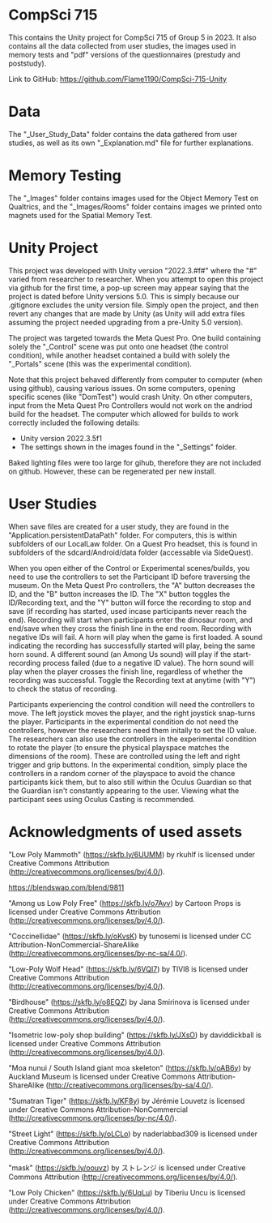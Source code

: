 # CompSci 715
 
This contains the Unity project for CompSci 715 of Group 5 in 2023. It also contains all the data collected from user studies, the images used in memory tests and "pdf" versions of the questionnaires (prestudy and poststudy).

Link to GitHub: https://github.com/Flame1190/CompSci-715-Unity

# Data

The "_User_Study_Data" folder contains the data gathered from user studies, as well as its own "_Explanation.md" file for further explanations.

# Memory Testing

The "_Images" folder contains images used for the Object Memory Test on Qualtrics, and the "_Images/Rooms" folder contains images we printed onto magnets used for the Spatial Memory Test.

# Unity Project

This project was developed with Unity version "2022.3.#f#" where the "#" varied from researcher to researcher. When you attempt to open this project via github for the first time, a pop-up screen may appear saying that the project is dated before Unity versions 5.0. This is simply because our .gitignore excludes the unity version file. Simply open the project, and then revert any changes that are made by Unity (as Unity will add extra files assuming the project needed upgrading from a pre-Unity 5.0 version).

The project was targeted towards the Meta Quest Pro. One build containing solely the "_Control" scene was put onto one headset (the control condition), while another headset contained a build with solely the "_Portals" scene (this was the experimental condition).

Note that this project behaved differently from computer to computer (when using github), causing various issues. On some computers, opening specific scenes (like "DomTest") would crash Unity. On other computers, input from the Meta Quest Pro Controllers would not work on the andriod build for the headset. The computer which allowed for builds to work correctly included the following details:
- Unity version 2022.3.5f1
- The settings shown in the images found in the "_Settings" folder.

Baked lighting files were too large for gihub, therefore they are not included on github. However, these can be regenerated per new install.

# User Studies

When save files are created for a user study, they are found in the "Application.persistentDataPath" folder. For computers, this is within subfolders of our LocalLaw folder. On a Quest Pro headset, this is found in subfolders of the sdcard/Android/data folder (accessable via SideQuest).

When you open either of the Control or Experimental scenes/builds, you need to use the controllers to set the Participant ID before traversing the museum. On the Meta Quest Pro controllers, the "A" button decreases the ID, and the "B" button increases the ID. The "X" button toggles the ID/Recording text, and the "Y" button will force the recording to stop and save (if recording has started, used incase participants never reach the end). Recording will start when participants enter the dinosaur room, and end/save when they cross the finish line in the end room. Recording with negative IDs will fail. A horn will play when the game is first loaded. A sound indicating the recording has successfully started will play, being the same horn sound. A different sound (an Among Us sound) will play if the start-recording process failed (due to a negative ID value). The horn sound will play when the player crosses the finish line, regardless of whether the recording was successful. Toggle the Recording text at anytime (with "Y") to check the status of recording.

Participants experiencing the control condition will need the controllers to move. The left joystick moves the player, and the right joystick snap-turns the player. Participants in the experimental condition do not need the controllers, however the researchers need them initally to set the ID value. The researchers can also use the controllers in the experimental condition to rotate the player (to ensure the physical playspace matches the dimensions of the room). These are controlled using the left and right trigger and grip buttons. In the experimental condition, simply place the controllers in a random corner of the playspace to avoid the chance participants kick them, but to also still within the Oculus Guardian so that the Guardian isn't constantly appearing to the user. Viewing what the participant sees using Oculus Casting is recommended.

# Acknowledgments of used assets

"Low Poly Mammoth" (https://skfb.ly/6UUMM) by rkuhlf is licensed under Creative Commons Attribution (http://creativecommons.org/licenses/by/4.0/).

https://blendswap.com/blend/9811

"Among us Low Poly Free" (https://skfb.ly/o7Ayv) by Cartoon Props is licensed under Creative Commons Attribution (http://creativecommons.org/licenses/by/4.0/).

"Coccinellidae" (https://skfb.ly/oKvsK) by tunosemi is licensed under CC Attribution-NonCommercial-ShareAlike (http://creativecommons.org/licenses/by-nc-sa/4.0/).

"Low-Poly Wolf Head" (https://skfb.ly/6VQI7) by TlVl8 is licensed under Creative Commons Attribution (http://creativecommons.org/licenses/by/4.0/).

"Birdhouse" (https://skfb.ly/o8EQZ) by Jana Smirinova is licensed under Creative Commons Attribution (http://creativecommons.org/licenses/by/4.0/).

"Isometric low-poly shop building" (https://skfb.ly/JXsO) by daviddickball is licensed under Creative Commons Attribution (http://creativecommons.org/licenses/by/4.0/).

"Moa nunui / South Island giant moa skeleton" (https://skfb.ly/oAB6y) by Auckland Museum is licensed under Creative Commons Attribution-ShareAlike (http://creativecommons.org/licenses/by-sa/4.0/).

"Sumatran Tiger" (https://skfb.ly/KF8y) by Jérémie Louvetz is licensed under Creative Commons Attribution-NonCommercial (http://creativecommons.org/licenses/by-nc/4.0/).

"Street Light" (https://skfb.ly/oLCLo) by naderlabbad309 is licensed under Creative Commons Attribution (http://creativecommons.org/licenses/by/4.0/).

"mask" (https://skfb.ly/oouvz) by ストレンジ is licensed under Creative Commons Attribution (http://creativecommons.org/licenses/by/4.0/).

"Low Poly Chicken" (https://skfb.ly/6UqLu) by Tiberiu Uncu is licensed under Creative Commons Attribution (http://creativecommons.org/licenses/by/4.0/).